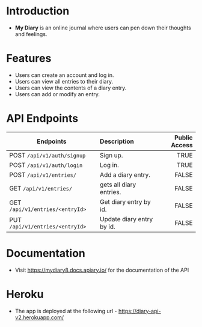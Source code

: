 
# Introduction

* **My Diary** is an online journal where users can pen down their thoughts and feelings.  

# Features

* Users can create an account and log in. 
* Users can view all entries to their diary. 
* Users can view the contents of a diary entry. 
* Users can add or modify an entry. 
  
# API Endpoints

|  Endpoints | Description  | Public Access |
| --- | :--- | ---: |
| POST  `/api/v1/auth/signup`  | Sign up.| TRUE
| POST  `/api/v1/auth/login`  | Log in.| TRUE
| POST  `/api/v1/entries/`  | Add a diary entry.| FALSE
| GET  `/api/v1/entries/`   | gets all diary entries.| FALSE
| GET  `/api/v1/entries/<entryId>`  | Get diary entry by id. | FALSE
| PUT  `/api/v1/entries/<entryId>`  | Update diary entry by id. | FALSE


# Documentation

- Visit https://mydiary8.docs.apiary.io/ for the documentation of the API

# Heroku

- The app is deployed at the following url - https://diary-api-v2.herokuapp.com/


